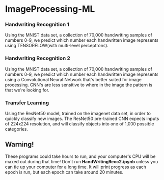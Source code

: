 # ImageProcessing-ML

### Handwriting Recognition 1
Using the MNIST data set, a collection of 70,000 handwriting samples of numbers 0-9, we predict which number each handwritten image represents using TENSORFLOW(with multi-level perceptrons).

### Handwriting Recognition 2
Using the MNIST data set, a collection of 70,000 handwriting samples of numbers 0-9, we predict which number each handwritten image represents using a Convolutional Neural Network that's better suited for image processing. CNN's are less sensitive to where in the image the pattern is that we're looking for.

### Transfer Learning
Using the ResNet50 model, trained on the imagenet data set, in order to quickly classify new images. The ResNet50 pre-trained CNN expects inputs of 224x224 resolution, and will classify objects into one of 1,000 possible categories.

## Warning!
These programs could take hours to run, and your computer's CPU will be maxed out during that time! Don't run **HandWritingRecc2.ipynb** unless you can tie up your computer for a long time. It will print progress as each epoch is run, but each epoch can take around 20 minutes.
